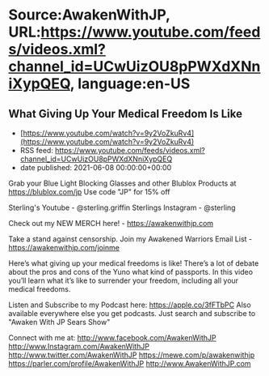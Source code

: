 # Source:AwakenWithJP, URL:https://www.youtube.com/feeds/videos.xml?channel_id=UCwUizOU8pPWXdXNniXypQEQ, language:en-US

## What Giving Up Your Medical Freedom Is Like
 - [https://www.youtube.com/watch?v=9y2VoZkuRv4](https://www.youtube.com/watch?v=9y2VoZkuRv4)
 - RSS feed: https://www.youtube.com/feeds/videos.xml?channel_id=UCwUizOU8pPWXdXNniXypQEQ
 - date published: 2021-06-08 00:00:00+00:00

Grab your Blue Light Blocking Glasses and other Blublox Products at https://blublox.com/jp
Use code "JP" for 15% off

Sterling's Youtube - @sterling.griffin 
Sterlings Instagram - @sterling 

Check out my NEW MERCH here! - https://awakenwithjp.com

Take a stand against censorship. Join my Awakened Warriors Email List - https://awakenwithjp.com/joinme

Here’s what giving up your medical freedoms is like! There’s a lot of debate about the pros and cons of the Yuno what kind of passports. In this video you’ll learn what it’s like to surrender your freedom, including all your medical freedoms.

Listen and Subscribe to my Podcast here: 
https://apple.co/3fFTbPC
Also available everywhere else you get podcasts. Just search and subscribe to "Awaken With JP Sears Show"

Connect with me at: 
http://www.facebook.com/AwakenWithJP
http://www.Instagram.com/AwakenWithJP
http://www.twitter.com/AwakenWithJP
https://mewe.com/p/awakenwithjp
https://parler.com/profile/AwakenWithJP
http://www.AwakenWithJP.com

